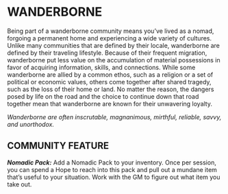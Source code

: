 # WANDERBORNE

Being part of a wanderborne community means you’ve lived as a nomad, forgoing a permanent home and experiencing a wide variety of cultures. Unlike many communities that are defined by their locale, wanderborne are defined by their traveling lifestyle. Because of their frequent migration, wanderborne put less value on the accumulation of material possessions in favor of acquiring information, skills, and connections. While some wanderborne are allied by a common ethos, such as a religion or a set of political or economic values, others come together after shared tragedy, such as the loss of their home or land. No matter the reason, the dangers posed by life on the road and the choice to continue down that road together mean that wanderborne are known for their unwavering loyalty.

*Wanderborne are often inscrutable, magnanimous, mirthful, reliable, savvy, and unorthodox.*

## COMMUNITY FEATURE

***Nomadic Pack:*** Add a Nomadic Pack to your inventory. Once per session, you can spend a Hope to reach into this pack and pull out a mundane item that’s useful to your situation. Work with the GM to figure out what item you take out.
